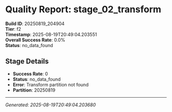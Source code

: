 # Quality Report: stage_02_transform

**Build ID**: 20250819_204904  
**Tier**: f2  
**Timestamp**: 2025-08-19T20:49:04.203551  
**Overall Success Rate**: 0.0%  
**Status**: no_data_found

## Stage Details

- **Success Rate**: 0
- **Status**: no_data_found
- **Error**: Transform partition not found
- **Partition**: 20250819

---
*Generated: 2025-08-19T20:49:04.203680*

